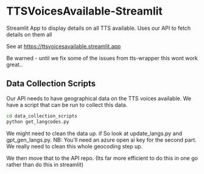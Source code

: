 # TTSVoicesAvailable-Streamlit
 Streamlit App to display details on all TTS available. Uses our API to fetch details on them all 

See at https://ttsvoicesavailable.streamlit.app

Be warned - until we fix some of the issues from tts-wrapper this wont work great.. 

## Data Collection Scripts

Our API needs to have geographical data on the TTS voices available. We have a script that can be run to collect this data. 

```bash
cd data_collection_scripts
python get_langcodes.py
```

We might need to clean the data up. if So look at update_langs.py and gpt_gen_langs.py. NB: You'll need an azure open ai key for the second part. We really need to clean this whole geocoding step up. 

We then move that to the API repo. (Its far more efficient to do this in one go rather than do this in streamlit)
